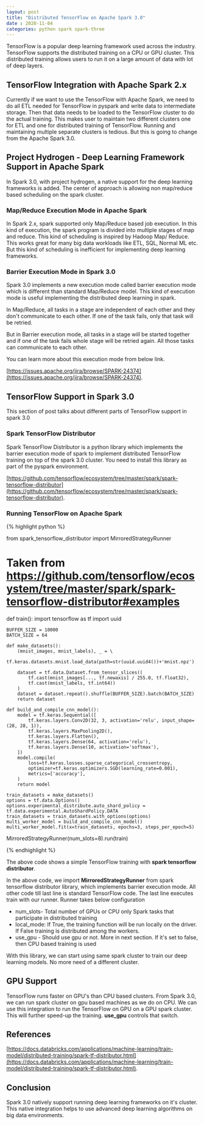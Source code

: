 ```yaml
---
layout: post
title: "Distributed TensorFlow on Apache Spark 3.0"
date : 2020-11-04
categories: python spark spark-three 
---
```

TensorFlow is a popular deep learning framework used across the industry. TensorFlow supports the distributed training on a CPU or GPU cluster. This distributed training allows users to run it on a large amount of data with lot of deep layers.

## TensorFlow Integration with Apache Spark 2.x

Currently if we want to use the TensorFlow with Apache Spark, we need to do all ETL needed for TensorFlow in pyspark and write data to intermediate storage. Then that data needs to be loaded to the TensorFlow cluster to do the actual training. This makes user to maintain two different clusters one for ETL and one for distributed training of TensorFlow. Running and maintaining multiple separate clusters is tedious. But this is going to change from the Apache Spark 3.0.

## Project Hydrogen - Deep Learning Framework Support in Apache Spark 

In Spark 3.0, with project hydrogen, a native support for the deep learning frameworks is added. The center of approach is allowing non map/reduce based scheduling on the spark cluster. 

### Map/Reduce Execution Mode in Apache Spark

In Spark 2.x, spark supported only Map/Reduce based job execution. In this kind of execution, the spark program is divided into multiple stages of map and reduce. This kind of scheduling is inspired by Hadoop Map/ Reduce. This works great for many big data workloads like ETL, SQL, Normal ML etc. But this kind of scheduling is inefficient for implementing deep learning frameworks.

### Barrier Execution Mode in Spark 3.0

Spark 3.0 implements a new execution mode called barrier execution mode which is different than standard Map/Reduce model. This kind of execution mode is useful implementing the distributed deep learning in spark. 

In Map/Reduce, all tasks in a stage are independent of each other and they don't communicate to each other. If one of the task fails, only that task will be retried. 

But in Barrier execution mode, all tasks in a stage will be started together and if one of the task fails whole stage will be retried again. All those tasks can communicate to each other.

You can learn more about this execution mode from below link.

[https://issues.apache.org/jira/browse/SPARK-24374](https://issues.apache.org/jira/browse/SPARK-24374).

## TensorFlow Support in Spark 3.0

This section of post talks about different parts of TensorFlow support in spark 3.0

### Spark TensorFlow Distributor

Spark TensorFlow Distributor is a python library which implements the barrier execution mode of spark to implement distributed TensorFlow training on top of the spark 3.0 cluster. You need to install this library as part of the pyspark environment.

[https://github.com/tensorflow/ecosystem/tree/master/spark/spark-tensorflow-distributor](https://github.com/tensorflow/ecosystem/tree/master/spark/spark-tensorflow-distributor).

### Running TensorFlow on Apache Spark

{% highlight python %}

from spark_tensorflow_distributor import MirroredStrategyRunner

# Taken from https://github.com/tensorflow/ecosystem/tree/master/spark/spark-tensorflow-distributor#examples
def train():
    import tensorflow as tf
    import uuid

    BUFFER_SIZE = 10000
    BATCH_SIZE = 64

    def make_datasets():
        (mnist_images, mnist_labels), _ = \
            tf.keras.datasets.mnist.load_data(path=str(uuid.uuid4())+'mnist.npz')

        dataset = tf.data.Dataset.from_tensor_slices((
            tf.cast(mnist_images[..., tf.newaxis] / 255.0, tf.float32),
            tf.cast(mnist_labels, tf.int64))
        )
        dataset = dataset.repeat().shuffle(BUFFER_SIZE).batch(BATCH_SIZE)
        return dataset

    def build_and_compile_cnn_model():
        model = tf.keras.Sequential([
            tf.keras.layers.Conv2D(32, 3, activation='relu', input_shape=(28, 28, 1)),
            tf.keras.layers.MaxPooling2D(),
            tf.keras.layers.Flatten(),
            tf.keras.layers.Dense(64, activation='relu'),
            tf.keras.layers.Dense(10, activation='softmax'),
        ])
        model.compile(
            loss=tf.keras.losses.sparse_categorical_crossentropy,
            optimizer=tf.keras.optimizers.SGD(learning_rate=0.001),
            metrics=['accuracy'],
        )
        return model

    train_datasets = make_datasets()
    options = tf.data.Options()
    options.experimental_distribute.auto_shard_policy = tf.data.experimental.AutoShardPolicy.DATA
    train_datasets = train_datasets.with_options(options)
    multi_worker_model = build_and_compile_cnn_model()
    multi_worker_model.fit(x=train_datasets, epochs=3, steps_per_epoch=5)

MirroredStrategyRunner(num_slots=8).run(train)

{% endhighlight %}

The above code shows a simple TensorFlow training with **spark tensorflow distributor**. 

In the above code, we import **MirroredStrategyRunner** from spark tensorflow distributor library, which implements barrier execution mode. All other code till last line is standard TensorFlow code. The last line executes train with our runner. Runner takes below configuration

  * num_slots-  Total number of GPUs or CPU only Spark tasks that participate in distributed training 
  * local_mode: If True, the training function will be run locally
                on the driver. If False training is distributed among the
                workers.
  * use_gpu - Should use gpu or not. More in next section. If it's set to false, then CPU based training is used
 

With this library, we can start using same spark cluster to train our deep learning models. No more need of a different cluster. 

## GPU Support

TensorFlow runs faster on GPU's than CPU based clusters. From Spark 3.0, we can run spark cluster on gpu based machines as we do on CPU. We can use this integration to run the TensorFlow on GPU on a GPU spark cluster. This will further speed-up the training. **use_gpu** controls that switch.

## References

[https://docs.databricks.com/applications/machine-learning/train-model/distributed-training/spark-tf-distributor.html](https://docs.databricks.com/applications/machine-learning/train-model/distributed-training/spark-tf-distributor.html).

## Conclusion

Spark 3.0 natively support running deep learning frameworks on it's cluster. This native integration helps to use advanced deep learning algorithms on big data environments. 
